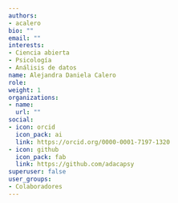 ```yaml
---
authors:
- acalero
bio: ""
email: ""
interests:
- Ciencia abierta
- Psicología
- Análisis de datos
name: Alejandra Daniela Calero
role:
weight: 1
organizations:
- name: 
  url: ""
social:
- icon: orcid
  icon_pack: ai
  link: https://orcid.org/0000-0001-7197-1320
- icon: github
  icon_pack: fab
  link: https://github.com/adacapsy
superuser: false
user_groups:
- Colaboradores
---
```

